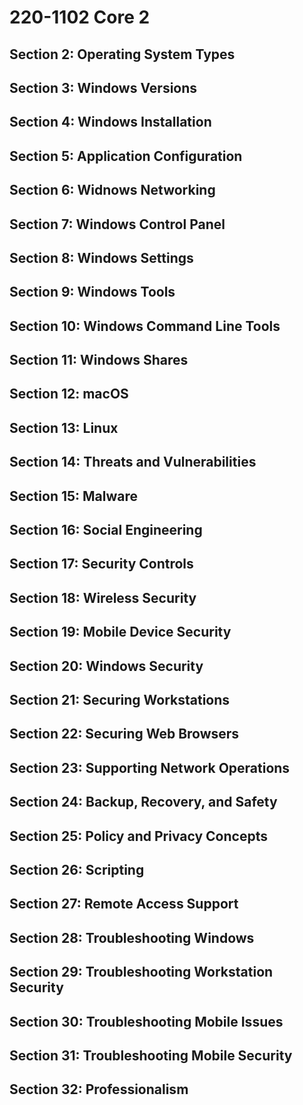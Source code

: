 # 220-1102 Core 2

## Section 2: Operating System Types
## Section 3: Windows Versions
## Section 4: Windows Installation
## Section 5: Application Configuration
## Section 6: Widnows Networking
## Section 7: Windows Control Panel
## Section 8: Windows Settings
## Section 9: Windows Tools
## Section 10: Windows Command Line Tools
## Section 11: Windows Shares
## Section 12: macOS
## Section 13: Linux
## Section 14: Threats and Vulnerabilities
## Section 15: Malware
## Section 16: Social Engineering
## Section 17: Security Controls
## Section 18: Wireless Security
## Section 19: Mobile Device Security
## Section 20: Windows Security
## Section 21: Securing Workstations
## Section 22: Securing Web Browsers
## Section 23: Supporting Network Operations
## Section 24: Backup, Recovery, and Safety
## Section 25: Policy and Privacy Concepts
## Section 26: Scripting
## Section 27: Remote Access Support
## Section 28: Troubleshooting Windows
## Section 29: Troubleshooting Workstation Security
## Section 30: Troubleshooting Mobile Issues
## Section 31: Troubleshooting Mobile Security
## Section 32: Professionalism